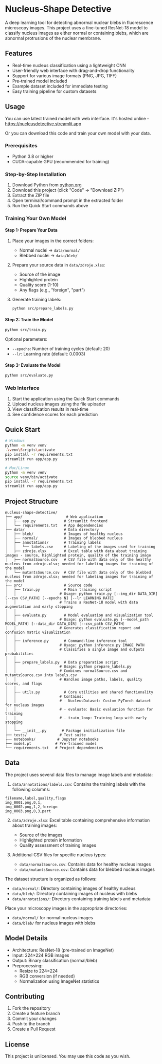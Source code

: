# Nucleus‑Shape Detective

A deep learning tool for detecting abnormal nuclear blebs in fluorescence microscopy images. This project uses a fine-tuned ResNet-18 model to classify nucleus images as either normal or containing blebs, which are abnormal protrusions of the nuclear membrane.

## Features

- Real-time nucleus classification using a lightweight CNN
- User-friendly web interface with drag-and-drop functionality
- Support for various image formats (PNG, JPG, TIFF)
- Pre-trained model included
- Example dataset included for immediate testing
- Easy training pipeline for custom datasets

## Usage 

You can use latest trained model with web interface. It's hosted online - https://nucleusdetective.streamlit.app 

Or you can download this code and train your own model with your data.

### Prerequisites
- Python 3.8 or higher
- CUDA-capable GPU (recommended for training)

### Step-by-Step Installation
1. Download Python from [python.org](https://www.python.org/downloads/)
2. Download this project (click "Code" → "Download ZIP")
3. Extract the ZIP file
4. Open terminal/command prompt in the extracted folder
5. Run the Quick Start commands above

### Training Your Own Model

#### Step 1: Prepare Your Data
1. Place your images in the correct folders:
   - Normal nuclei → `data/normal/`
   - Blebbed nuclei → `data/bleb/`

2. Prepare your source data in `data/zdroje.xlsx`:
   - Source of the image
   - Highlighted protein
   - Quality score (1-10)
   - Any flags (e.g., "foreign", "part")

3. Generate training labels:
   ```bash
   python src/prepare_labels.py
   ```

#### Step 2: Train the Model
```bash
python src/train.py
```

Optional parameters:
- `--epochs`: Number of training cycles (default: 20)
- `--lr`: Learning rate (default: 0.0003)

#### Step 3: Evaluate the Model
```bash
python src/evaluate.py
```

### Web Interface
1. Start the application using the Quick Start commands
2. Upload nucleus images using the file uploader
3. View classification results in real-time
4. See confidence scores for each prediction


## Quick Start

```bash
# Windows
python -m venv venv
.\venv\Scripts\activate
pip install -r requirements.txt
streamlit run app/app.py

# Mac/Linux
python -m venv venv
source venv/bin/activate
pip install -r requirements.txt
streamlit run app/app.py
```


## Project Structure

```
nucleus-shape-detective/
├── app/                    # Web application
│   ├── app.py             # Streamlit frontend
│   └── requirements.txt   # App dependencies
├── data/                  # Data directory
│   ├── bleb/              # Images of healthy nucleus
│   ├── normal/            # Images of blebbed nucleus
│   ├── annotations/       # Training labels
│   │   └── labels.csv     # Labeling of the images used for training 
│   ├── zdroje.xlsx        # Excel table with data about training images - source, highlighted protein, quality of the training image
│   ├── normalSource.csv   # CSV file with data only of the healthy nucleus from zdroje.xlsx; needed for labeling images for training of the model
│   └── mutantsSource.csv  # CSV file with data only of the blebbed nucleus from zdroje.xlsx; needed for labeling images for training of the model 
├── src/                   # Source code
│   ├── train.py           # Main training script
│   │                    # Usage: python train.py [--img_dir DATA_DIR] [--csv CSV_PATH] [--epochs N] [--lr LEARNING_RATE]
│   │                    # Trains a ResNet-18 model with data augmentation and early stopping
│   │
│   ├── evaluate.py        # Model evaluation and visualization tool
│   │                    # Usage: python evaluate.py [--model_path MODEL_PATH] [--data_dir DATA_DIR] [--csv_path CSV_PATH]
│   │                    # Generates classification report and confusion matrix visualization
│   │
│   ├── inference.py       # Command-line inference tool
│   │                    # Usage: python inference.py IMAGE_PATH
│   │                    # Classifies a single image and outputs probabilities
│   │
│   ├── prepare_labels.py  # Data preparation script
│   │                    # Usage: python prepare_labels.py
│   │                    # Combines normalSource.csv and mutantsSource.csv into labels.csv
│   │                    # Handles image paths, labels, quality scores, and flags
│   │
│   ├── utils.py           # Core utilities and shared functionality
│   │                    # Contains:
│   │                    # - NucleusDataset: Custom PyTorch dataset for nucleus images
│   │                    # - evaluate: Basic evaluation function for training
│   │                    # - train_loop: Training loop with early stopping
│   │
│   └── __init__.py       # Package initialization file
├── tests/               # Test suite
├── notebooks/          # Jupyter notebooks
├── model.pt           # Pre-trained model
└── requirements.txt   # Project dependencies
```

## Data

The project uses several data files to manage image labels and metadata:

1. `data/annotations/labels.csv`: Contains the training labels with the following columns:
```
filename,label,quality,flags
img_0001.png,0,1,
img_0002.png,1,2,foreign
img_0003.png,0,3,part
```

2. `data/zdroje.xlsx`: Excel table containing comprehensive information about training images:
   - Source of the images
   - Highlighted protein information
   - Quality assessment of training images

3. Additional CSV files for specific nucleus types:
   - `data/normalSource.csv`: Contains data for healthy nucleus images
   - `data/mutantsSource.csv`: Contains data for blebbed nucleus images

The dataset structure is organized as follows:
- `data/normal/`: Directory containing images of healthy nucleus
- `data/bleb/`: Directory containing images of nucleus with blebs
- `data/annotations/`: Directory containing training labels and metadata

Place your microscopy images in the appropriate directories:
- `data/normal/` for normal nucleus images
- `data/bleb/` for nucleus images with blebs

## Model Details

- Architecture: ResNet-18 (pre-trained on ImageNet)
- Input: 224×224 RGB images
- Output: Binary classification (normal/bleb)
- Preprocessing:
  - Resize to 224×224
  - RGB conversion (if needed)
  - Normalization using ImageNet statistics

## Contributing

1. Fork the repository
2. Create a feature branch
3. Commit your changes
4. Push to the branch
5. Create a Pull Request

## License

This project is unlicensed. You may use this code as you wish.
